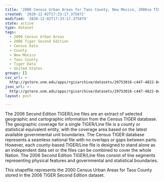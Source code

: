 ```yaml
---
title: '2000 Census Urban Areas for Taos County, New Mexico, 2006se TIGER'
created: '2020-12-02T17:33:17.375872'
modified: '2020-12-02T17:33:17.375879'
state: active
type: dataset
tags:
  - 2000 Census Urban Areas
  - 2006 Tiger Second Edition
  - Census Data
  - County
  - New Mexico
  - Taos County
  - Tiger Data
  - United States
groups: []
csv_url: >-
  http://gstore.unm.edu/apps/rgisarchive/datasets/29753016-c447-4822-8c4a-6e1b528f829f/tgr2006se_taos_urb00.derived.csv
json_url: >-
  http://gstore.unm.edu/apps/rgisarchive/datasets/29753016-c447-4822-8c4a-6e1b528f829f/tgr2006se_taos_urb00.derived.json
layout: post

---
```

The 2006 Second Edition TIGER/Line files are an extract of selected geographic and cartographic information from the Census TIGER database.  The geographic coverage for a single TIGER/Line file is a county or statistical equivalent entity, with the coverage area based on the latest available governmental unit boundaries. The Census TIGER database represents a seamless national file with no overlaps or gaps between parts.  However, each county-based TIGER/Line file is designed to stand alone as an independent data set or the files can be combined to cover the whole Nation.  The 2006 Second Edition  TIGER/Line files consist of line segments representing physical features and governmental and statistical boundaries.  

This shapefile represents the 2000 Census Urban Areas for Taos County stored in the 2006 TIGER Second Edition dataset.
